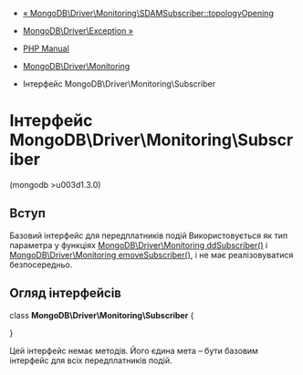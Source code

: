 - [«
MongoDB\Driver\Monitoring\SDAMSubscriber::topologyOpening](mongodb-driver-monitoring-sdamsubscriber.topologyopening.md)
- [MongoDB\Driver\Exception »](mongodb.exceptions.md)

- [PHP Manual](index.md)
- [MongoDB\Driver\Monitoring](mongodb.monitoring.md)
- Інтерфейс MongoDB\Driver\Monitoring\Subscriber

# Інтерфейс MongoDB\Driver\Monitoring\Subscriber

(mongodb \>u003d1.3.0)

## Вступ

Базовий інтерфейс для передплатників подій Використовується як тип
параметра у функціях
[MongoDB\Driver\Monitoring ddSubscriber()](function.mongodb.driver.monitoring.addsubscriber.md)
і
[MongoDB\Driver\MonitoringemoveSubscriber()](function.mongodb.driver.monitoring.removesubscriber.md),
і не має реалізовуватися безпосередньо.

## Огляд інтерфейсів

class **MongoDB\Driver\Monitoring\Subscriber** {

}

Цей інтерфейс немає методів. Його єдина мета – бути базовим
інтерфейс для всіх передплатників подій.
